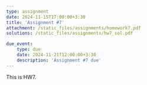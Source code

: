 ```yaml
---
type: assignment
date: 2024-11-15T17:00:00+3:30
title: 'Assignment #7'
attachment: /static_files/assignments/homework7.pdf
solutions: /static_files/assignments/hw7_sol.pdf

due_event: 
    type: due
    date: 2024-11-21T12:00:00+3:30
    description: 'Assignment #7 due'
---
```

This is HW7.
